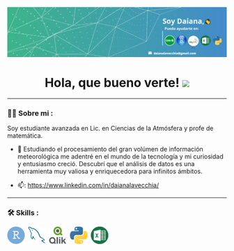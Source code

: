 <div id="header" align="center">
  <img src="https://github.com/Dlavec/Dlavec/blob/main/Cover_hola.png" width="900"/>
  <h1 align="center">Hola, que bueno verte!
  <img src="https://media.giphy.com/media/hvRJCLFzcasrR4ia7z/giphy.gif" width="30px"/>
  </h1>
</div>

---
### :woman_technologist: Sobre mi : 

Soy estudiante avanzada en Lic. en Ciencias de la Atmósfera y profe de matemática.

* :telescope: Estudiando el procesamiento del gran volúmen de información meteorológica me adentré en el mundo de la tecnología y mi curiosidad y entusiasmo creció.
Descubrí que el análisis de datos es una herramienta muy valiosa y enriquecedora para infinitos ámbitos.

* :mailbox:: <https://www.linkedin.com/in/daianalavecchia/>

---
### :hammer_and_wrench: Skills :
<div id="header" align="left">
<img src="https://github.com/devicons/devicon/blob/master/icons/rstudio/rstudio-original.svg" title="R" alt="R" width="40" height="40"/>&nbsp;
<img src="https://github.com/devicons/devicon/blob/master/icons/mysql/mysql-original.svg" title="MySQL" alt="MySQL" width="40" height="40"/>&nbsp;
<img src="https://github.com/Dlavec/Dlavec/blob/main/qlik1.png" title="Qlik" alt="Qlik" width="40" height="40"/>&nbsp;
<img src="https://github.com/Dlavec/Dlavec/blob/main/python_logo.png" title="Python" alt="Python" width="40" height="40"/>&nbsp;
<img src="https://github.com/Dlavec/Dlavec/blob/main/excel.png" title="Excel" alt="Excel" width="40" height="40"/>&nbsp
</div>

